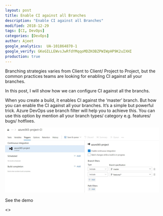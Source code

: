 ```yaml
---
layout: post
title: Enable CI against all Branches
description: "Enable CI against all Branches"
modified: 2018-12-29
tags: [CI, DevOps]
categories: [DevOps]
author: Ajeet
google_analytics:  UA-101864870-1
google_verify: GKeGILLEWvsJwRfdYMqqoMDZKOBZPWIWpHP9K2uIXHI
production: true
---
```




Branching strategies varies from Client to Client/ Project to Project, but the common practices teams are looking for enabling CI against all your branches. 

In this post, I will show how we can configure CI against all the branchs.
<!--more-->

When you create a build, it enables CI against the ‘master’ branch. But how you can enable the CI against all your branches. It’s a simple but powerful trick.
Azure DevOps use branch filter will help you to achieve this. You can use this option by mention all your branch types/ category e.g. features/ bugs/ hotfixes.

![](../images/posts/devopsprj/cibranch.JPG)

See the demo

<<Coming soon>>
